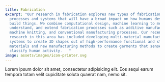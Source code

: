 ```yaml
---
title: Fabrication
excerpt: "Our research in fabrication explores new types of fabrication
  processes and systems that will have a broad impact on how humans design and
  build things. We combine computational design, machine learning to model,
  understand, and extend fabrication processes such as additive manufacturing,
  machine knitting, and conventional manufacturing processes. Our recent
  research in this area has included developing multi-material manufacturing
  systems to create 3D shapes out of high-performance functional and structural
  materials and new manufacturing methods to create garments that sense and
  classify human activity.   "
image: assets/images/icon-printer.svg
---
```


Lorem ipsum dolor sit amet, consectetur adipisicing elit. Eos sequi earum tempora totam velit cupiditate soluta quaerat nam, nemo sit.
